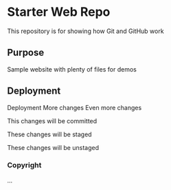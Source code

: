 # Starter Web Repo

This repository is for showing how Git and GitHub work

## Purpose

Sample website with plenty of files for demos

## Deployment

Deployment
More changes
Even more changes

This changes will be committed

These changes will be staged

These changes will be unstaged

### Copyright
...